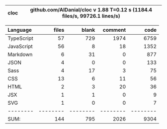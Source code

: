 | cloc | github.com/AlDanial/cloc v 1.88 T=0.12 s (1184.4 files/s, 99726.1 lines/s) |
| ---- | -------------------------------------------------------------------------- |


| Language   |    files |    blank |  comment |     code |
| :--------- | -------: | -------: | -------: | -------: |
| TypeScript |       57 |      729 |     1974 |     6759 |
| JavaScript |       56 |        8 |       18 |     1352 |
| Markdown   |        6 |       31 |        0 |      877 |
| JSON       |        4 |        0 |        0 |      133 |
| Sass       |        4 |       17 |        3 |       75 |
| CSS        |       13 |        6 |       11 |       56 |
| HTML       |        2 |        3 |       20 |       36 |
| JSX        |        1 |        1 |        0 |        9 |
| SVG        |        1 |        0 |        0 |        7 |
| --------   | -------- | -------- | -------- | -------- |
| SUM:       |      144 |      795 |     2026 |     9304 |
